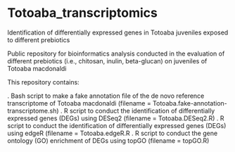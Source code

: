 # Totoaba_transcriptomics
Identification of differentially expressed genes in Totoaba juveniles exposed to different prebiotics

Public repository for bioinformatics analysis conducted in the evaluation of different prebiotics (i.e., chitosan, inulin, beta-glucan) on juveniles of Totoaba macdonaldi

This repository contains:

. Bash script to make a fake annotation file of the de novo reference transcriptome of Totoaba macdonaldi (filename = Totoaba.fake-annotation-transcriptome.sh)
. R script to conduct the identification of differentially expressed genes (DEGs) using DESeq2 (filename = Totoaba.DESeq2.R)
. R script to conduct the identification of differentially expressed genes (DEGs) using edgeR (filename = Totoaba.edgeR.R
. R script to conduct the gene ontology (GO) enrichment of DEGs using topGO (filename = topGO.R)
